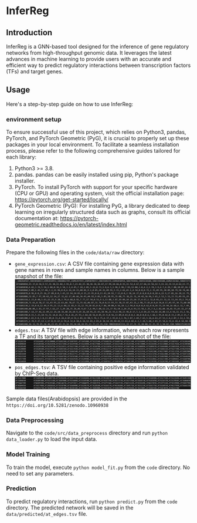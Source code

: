 # InferReg

## Introduction

InferReg is a GNN-based tool designed for the inference of gene regulatory networks from high-throughput genomic data. It leverages the latest advances in machine learning to provide users with an accurate and efficient way to predict regulatory interactions between transcription factors (TFs) and target genes. 

## Usage

Here's a step-by-step guide on how to use InferReg:

### environment setup

To ensure successful use of this project, which relies on Python3, pandas, PyTorch, and PyTorch Geometric (PyG), it is crucial to properly set up these packages in your local environment. To facilitate a seamless installation process, please refer to the following comprehensive guides tailored for each library:
1. Python3 >= 3.8.
2. pandas. pandas can be easily installed using pip, Python's package installer.
3. PyTorch. To install PyTorch with support for your specific hardware (CPU or GPU) and operating system, visit the official installation page: https://pytorch.org/get-started/locally/
4. PyTorch Geometric (PyG): For installing PyG, a library dedicated to deep learning on irregularly structured data such as graphs, consult its official documentation at: https://pytorch-geometric.readthedocs.io/en/latest/index.html


### Data Preparation

Prepare the following files in the `code/data/raw` directory:

- `gene_expression.csv`: A CSV file containing gene expression data with gene names in rows and sample names in columns. Below is a sample snapshot of the file:
    ![gene_expression file sample snapshot](images/gene_expression.png)
- `edges.tsv`: A TSV file with edge information, where each row represents a TF and its target genes. Below is a sample snapshot of the file:
    ![edges file sample snapshot](images/edges.png)
- `pos_edges.tsv`: A TSV file containing positive edge information validated by ChIP-Seq data.
    ![pos_edges file sample snapshot](images/pos_egdes.png)

Sample data files(Arabidopsis) are provided in the `https://doi.org/10.5281/zenodo.10960938`

### Data Preprocessing

Navigate to the `code/src/data_preprocess` directory and run `python data_loader.py` to load the input data.

### Model Training

To train the model, execute `python model_fit.py` from the `code` directory. No need to set any parameters.

### Prediction

To predict regulatory interactions, run `python predict.py` from the `code` directory. The predicted network will be saved in the `data/predicted/at_edges.tsv` file.
